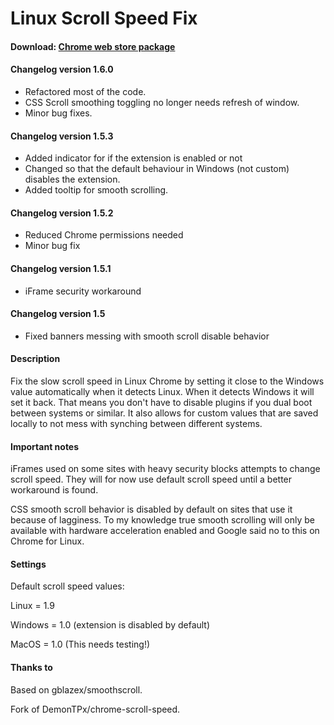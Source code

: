 # Linux Scroll Speed Fix

#### Download: [Chrome web store package](https://chrome.google.com/webstore/detail/linux-scroll-speed-fix/mlboohjioameadaedfjcpemcaangkkbp)

#### Changelog version 1.6.0
- Refactored most of the code.
- CSS Scroll smoothing toggling no longer needs refresh of window.
- Minor bug fixes.

#### Changelog version 1.5.3
- Added indicator for if the extension is enabled or not
- Changed so that the default behaviour in Windows (not custom) disables the extension.
- Added tooltip for smooth scrolling.

#### Changelog version 1.5.2
- Reduced Chrome permissions needed
- Minor bug fix

#### Changelog version 1.5.1
- iFrame security workaround

#### Changelog version 1.5
- Fixed banners messing with smooth scroll disable behavior

#### Description

Fix the slow scroll speed in Linux Chrome by setting it close to the Windows value automatically when it detects Linux. When it detects Windows it will set it back. That means you don't have to disable plugins if you dual boot between systems or similar. It also allows for custom values that are saved locally to not mess with synching between different systems.

#### Important notes
iFrames used on some sites with heavy security blocks attempts to change scroll speed. They will for now use default scroll speed until a better workaround is found.

CSS smooth scroll behavior is disabled by default on sites that use it because of lagginess. To my knowledge true smooth scrolling will only be available with hardware acceleration enabled and Google said no to this on Chrome for Linux.

#### Settings

Default scroll speed values:

Linux = 1.9

Windows = 1.0 (extension is disabled by default)

MacOS = 1.0 (This needs testing!)

#### Thanks to

Based on gblazex/smoothscroll.

Fork of DemonTPx/chrome-scroll-speed.
